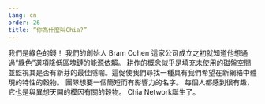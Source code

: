 ```yaml
---
lang: cn
order: 26
title: “你為什麼叫Chia?”
---
```


我們是綠色的錢！ 我們的創始人 Bram Cohen 這家公司成立之初就知道他想通過“綠色”選項降低區塊鏈的能源依賴。 耕作的概念似乎是填充未使用的磁盤空間並監視其是否有新芽的最佳隱喻。這促使我們尋找一種具有我們希望在新網絡中體現的特性的穀物。 團隊想要一個簡短而有影響力的名字。 每個人都感到很有趣，它也是與異想天開的模因有關的穀物。 Chia Network誕生了。
